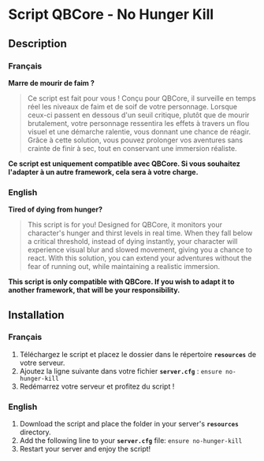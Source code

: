 # Script QBCore - No Hunger Kill


## Description

### Français

**Marre de mourir de faim ?**  
> Ce script est fait pour vous ! 
> Conçu pour QBCore, il surveille en temps réel les niveaux de faim et de soif de votre personnage. 
> Lorsque ceux-ci passent en dessous d'un seuil critique, plutôt que de mourir brutalement, votre personnage ressentira les effets à travers un flou visuel et une démarche ralentie, vous donnant une chance de réagir. 
> Grâce à cette solution, vous pouvez prolonger vos aventures sans crainte de finir à sec, tout en conservant une immersion réaliste.

**Ce script est uniquement compatible avec QBCore. Si vous souhaitez l'adapter à un autre framework, cela sera à votre charge.**

### English

**Tired of dying from hunger?**  
> This script is for you! 
> Designed for QBCore, it monitors your character's hunger and thirst levels in real time. 
> When they fall below a critical threshold, instead of dying instantly, your character will experience visual blur and slowed movement, giving you a chance to react. 
> With this solution, you can extend your adventures without the fear of running out, while maintaining a realistic immersion.

**This script is only compatible with QBCore. If you wish to adapt it to another framework, that will be your responsibility.**


## Installation

### Français

1. Téléchargez le script et placez le dossier dans le répertoire **`resources`** de votre serveur.
2. Ajoutez la ligne suivante dans votre fichier **`server.cfg`** : `ensure no-hunger-kill`
3. Redémarrez votre serveur et profitez du script !

### English

1. Download the script and place the folder in your server's **`resources`** directory.
2. Add the following line to your **`server.cfg`** file: `ensure no-hunger-kill`
3. Restart your server and enjoy the script!
